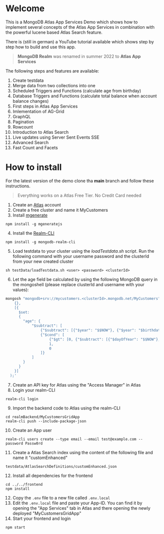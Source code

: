 # Welcome
This is a MongoDB Atlas App Services Demo which shows how to implement several concepts of the Atlas App Services in combination with the powerful lucene based Atlas Search feature.

There is (still in german) a YouTube tutorial available which shows step by step how to build and use this app.

> **MongoDB Realm** was renamed in summer 2022 to **Atlas App Services**

The following steps and features are available:

1. Create testdata
2. Merge data from two collections into one
3. Scheduled Triggers and Functions (calculate age from birthday)
4. Database Triggers and Functions (calculate total balance when account balance changes)
5. First steps in Atlas App Services
6. Imlementation of AG-Grid
7. GraphQL
8. Pagination
9. Rowcount
10. Introduction to Atlas Search
11. Live updates using Server Sent Events SSE
12. Advanced Search
13. Fast Count and Facets

# How to install
For the latest version of the demo clone tha **main** branch and follow these instructions. 

> Everything works on a Atlas Free Tier. No Credit Card needed

1. Create an [Atlas](https://cloud.mongodb.com) account
2. Create a free cluster and name it MyCustomers
3. Install [mgenerate](https://github.com/rueckstiess/mgeneratejs) 
```
npm install -g mgeneratejs
```
4. Install the [Realm-CLI](https://www.mongodb.com/docs/atlas/app-services/cli/)
```
npm install -g mongodb-realm-cli
```
5. Load testdata to your cluster using the *loadTestdata.sh* script. Run the following command with your username password and the clusterId from your new created cluster
```
sh testData/loadTestdata.sh <user> <password> <clusterId>
```
6. Let the age field be calculated by using the following MongoDB query in the mongoshell (please replace clusterId and username with your values):
```bash
mongosh "mongodb+srv://mycustomers.<clusterId>.mongodb.net/MyCustomers" --apiVersion 1 --username <username> --eval 'db.customerSingleView.updateMany(
    {},
    [{
      $set:
      {
        "age": {
            "$subtract": [
                {"$subtract": [{"$year": "$$NOW"}, {"$year": "$birthdate"}]},
                {"$cond": [
                    {"$gt": [0, {"$subtract": [{"$dayOfYear": "$$NOW"},{"$dayOfYear": "$birthdate"}]}]},
                    1,
                    0
                ]}
            ]
        }
      }
    }]
  );'
  ```
7. Create an API key for Atlas using the "Access Manager" in Atlas
8. Login your realm-CLI 
```
realm-cli login
```
9. Import the backend code to Atlas using the realm-CLI
```
cd realmBackend/MyCustomersGridApp
realm-cli push --include-package-json
```
10. Create an App user
```
realm-cli users create --type email --email test@example.com --password Passw0rd
```
11. Create a Atlas Search index using the content of the following file and name it "customEnhanced"
```
testdata/AtlasSearchDefinitions/customEnhanced.json
```

12. Install all dependencies for the frontend
```
cd ../../frontend
npm install
```
12. Copy the ``.env`` file to a new file called ``.env.local``
13. Edit the ``.env.local`` file and paste your App-ID. You can find it by opening the "App Services" tab in Atlas and there opening the newly deployed "MyCustomersGridApp" 
13. Start your frontend and login
```
npm start
```